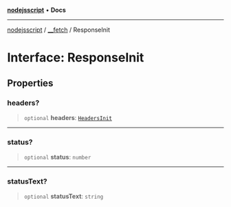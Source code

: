 [**nodejsscript**](../../../README.md) • **Docs**

***

[nodejsscript](../../../README.md) / [\_\_fetch](../README.md) / ResponseInit

# Interface: ResponseInit

## Properties

### headers?

> `optional` **headers**: [`HeadersInit`](../type-aliases/HeadersInit.md)

***

### status?

> `optional` **status**: `number`

***

### statusText?

> `optional` **statusText**: `string`
